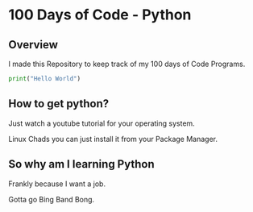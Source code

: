 # 100 Days of Code - Python

## Overview

I made this Repository to keep track of my 100 days of Code Programs.

```python
print("Hello World")
```

## How to get python?

Just watch a youtube tutorial for your operating system.

Linux Chads you can just install it from your Package Manager.

## So why am I learning Python

Frankly because I want a job.

Gotta go Bing Band Bong.
